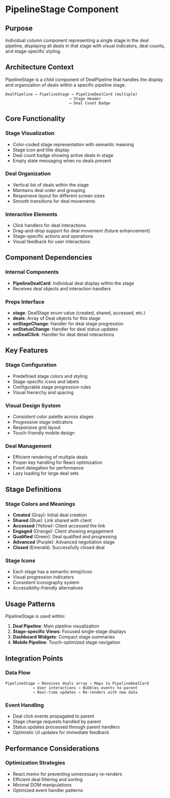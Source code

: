 # PipelineStage Component

## Purpose
Individual column component representing a single stage in the deal pipeline, displaying all deals in that stage with visual indicators, deal counts, and stage-specific styling.

## Architecture Context
PipelineStage is a child component of DealPipeline that handles the display and organization of deals within a specific pipeline stage.

```
DealPipeline → PipelineStage → PipelineDealCard (multiple)
                            → Stage Header
                            → Deal Count Badge
```

## Core Functionality

### Stage Visualization
- Color-coded stage representation with semantic meaning
- Stage icon and title display
- Deal count badge showing active deals in stage
- Empty state messaging when no deals present

### Deal Organization
- Vertical list of deals within the stage
- Maintains deal order and grouping
- Responsive layout for different screen sizes
- Smooth transitions for deal movements

### Interactive Elements
- Click handlers for deal interactions
- Drag-and-drop support for deal movement (future enhancement)
- Stage-specific actions and operations
- Visual feedback for user interactions

## Component Dependencies

### Internal Components
- **PipelineDealCard**: Individual deal display within the stage
- Receives deal objects and interaction handlers

### Props Interface
- **stage**: DealStage enum value (created, shared, accessed, etc.)
- **deals**: Array of Deal objects for this stage
- **onStageChange**: Handler for deal stage progression
- **onStatusChange**: Handler for deal status updates
- **onDealClick**: Handler for deal detail interactions

## Key Features

### Stage Configuration
- Predefined stage colors and styling
- Stage-specific icons and labels
- Configurable stage progression rules
- Visual hierarchy and spacing

### Visual Design System
- Consistent color palette across stages
- Progressive stage indicators
- Responsive grid layout
- Touch-friendly mobile design

### Deal Management
- Efficient rendering of multiple deals
- Proper key handling for React optimization
- Event delegation for performance
- Lazy loading for large deal sets

## Stage Definitions

### Stage Colors and Meanings
- **Created** (Gray): Initial deal creation
- **Shared** (Blue): Link shared with client
- **Accessed** (Yellow): Client accessed the link
- **Engaged** (Orange): Client showing engagement
- **Qualified** (Green): Deal qualified and progressing
- **Advanced** (Purple): Advanced negotiation stage
- **Closed** (Emerald): Successfully closed deal

### Stage Icons
- Each stage has a semantic emoji/icon
- Visual progression indicators
- Consistent iconography system
- Accessibility-friendly alternatives

## Usage Patterns

PipelineStage is used within:
1. **Deal Pipeline**: Main pipeline visualization
2. **Stage-specific Views**: Focused single-stage displays
3. **Dashboard Widgets**: Compact stage summaries
4. **Mobile Pipeline**: Touch-optimized stage navigation

## Integration Points

### Data Flow
```
PipelineStage → Receives deals array → Maps to PipelineDealCard
            → User interactions → Bubbles events to parent
            → Real-time updates → Re-renders with new data
```

### Event Handling
- Deal click events propagated to parent
- Stage change requests handled by parent
- Status updates processed through parent handlers
- Optimistic UI updates for immediate feedback

## Performance Considerations

### Optimization Strategies
- React.memo for preventing unnecessary re-renders
- Efficient deal filtering and sorting
- Minimal DOM manipulations
- Optimized event handler patterns